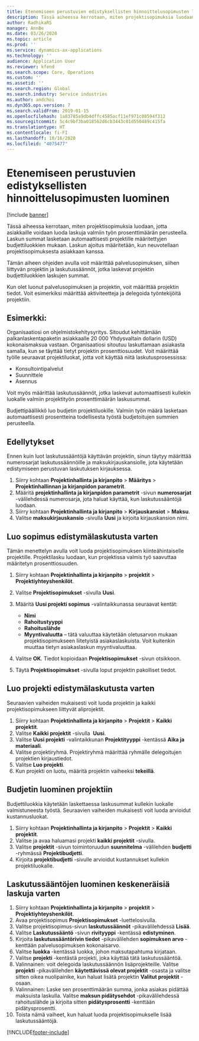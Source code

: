 ```yaml
---
title: Etenemiseen perustuvien edistyksellisten hinnoittelusopimusten luominen
description: Tässä aiheessa kerrotaan, miten projektisopimuksia luodaan, jotta asiakkaille voidaan luoda laskuja valmiin työn prosenttimäärän perusteella.
author: RadhikaRS
manager: AnnBe
ms.date: 03/26/2020
ms.topic: article
ms.prod: ''
ms.service: dynamics-ax-applications
ms.technology: ''
audience: Application User
ms.reviewer: kfend
ms.search.scope: Core, Operations
ms.custom: ''
ms.assetid: ''
ms.search.region: Global
ms.search.industry: Service industries
ms.author: andchoi
ms.dyn365.ops.version: 7
ms.search.validFrom: 2019-01-15
ms.openlocfilehash: 1a83785a9db4dffc4585acf11ef971c08594f312
ms.sourcegitcommit: 5c4c9bf3ba018562d6cb3443c01d550489c415fa
ms.translationtype: HT
ms.contentlocale: fi-FI
ms.lasthandoff: 10/16/2020
ms.locfileid: "4075477"
---
```

# <a name="create-advanced-contracts-for-billing-based-on-progress"></a>Etenemiseen perustuvien edistyksellisten hinnoittelusopimusten luominen
[!include [banner](../includes/banner.md)]

Tässä aiheessa kerrotaan, miten projektisopimuksia luodaan, jotta asiakkaille voidaan luoda laskuja valmiin työn prosenttimäärän perusteella. Laskun summat lasketaan automaattisesti projektille määritettyjen budjettiluokkien mukaan. Laskun ajoitus määritetään, kun neuvotellaan projektisopimuksesta asiakkaan kanssa.

Tämän aiheen ohjeiden avulla voit määrittää palvelusopimuksen, siihen liittyvän projektin ja laskutussäännöt, jotka laskevat projektin budjettiluokkien laskujen summat.

Kun olet luonut palvelusopimuksen ja projektin, voit määrittää projektin tiedot. Voit esimerkiksi määrittää aktiviteetteja ja delegoida työntekijöitä projektiin.

## <a name="example"></a>Esimerkki:

Organisaatiosi on ohjelmistokehitysyritys. Sitoudut kehittämään palkanlaskentapaketin asiakkaalle 20 000 Yhdysvaltain dollarin (USD) kokonaismaksua vastaan. Organisaatiosi sitoutuu laskuttamaan asiakasta samalla, kun se täyttää tietyt projektin prosenttiosuudet. Voit määrittää työlle seuraavat projektiluokat, jotta voit käyttää niitä laskutusprosessissa:

- Konsultointipalvelut
- Suunnittele
- Asennus

Voit myös määrittää laskutussäännöt, jotka laskevat automaattisesti kullekin luokalle valmiin projektityön prosenttimäärän laskusummat.

Budjettipäällikkö luo budjetin projektiluokille. Valmiin työn määrä lasketaan automaattisesti prosentteina todellisesta työstä budjetoitujen summien perusteella.

## <a name="prerequisites"></a>Edellytykset

Ennen kuin luot laskutussääntöjä käyttävän projektin, sinun täytyy määrittää numerosarjat laskutussäännöille ja maksukirjauskansiolle, jota käytetään edistymiseen perustuvan laskutuksen kirjauksessa.

1. Siirry kohtaan **Projektinhallinta ja kirjanpito** \> **Määritys** \> **Projektinhallinnan ja kirjanpidon parametrit**.
2. Määritä **projektinhallinta ja kirjanpidon parametrit** -sivun **numerosarjat** -välilehdessä numerosarja, jota haluat käyttää, kun laskutussääntöjä luodaan.
3. Siirry kohtaan **Projektinhallinta ja kirjanpito** \> **Kirjauskansiot** \> **Maksu**.
4. Valitse **maksukirjauskansio** -sivulla **Uusi** ja kirjoita kirjauskansion nimi.

## <a name="create-a-contract-for-progress-billings"></a>Luo sopimus edistymälaskutusta varten

Tämän menettelyn avulla voit luoda projektisopimuksen kiinteähintaiselle projektille. Projektilasku luodaan, kun projektissa valmis työ saavuttaa määritetyn prosenttiosuuden.

1. Siirry kohtaan **Projektinhallinta ja kirjanpito** \> **projektit** \> **Projektiyhteyshenkilöt**.
2. Valitse **Projektisopimukset** -sivulla **Uusi**.
3. Määritä **Uusi projekti sopimus** -valintaikkunassa seuraavat kentät:

    - **Nimi**
    - **Rahoitustyyppi**
    - **Rahoituslähde**
    - **Myyntivaluutta** – tätä valuuttaa käytetään oletusarvon mukaan projektisopimukseen liitetyistä asiakaslaskuista. Voit kuitenkin muuttaa tietyn asiakaslaskun myyntivaluuttaa.

4. Valitse **OK**. Tiedot kopioidaan **Projektisopimukset** -sivun otsikkoon.
5. Täytä **Projektisopimukset** -sivulla loput projektin pakolliset tiedot.

## <a name="create-a-project-for-progress-billings"></a>Luo projekti edistymälaskutusta varten

Seuraavien vaiheiden mukaisesti voit luoda projektin ja kaikki projektisopimukseen liittyvät aliprojektit.

1. Siirry kohtaan **Projektinhallinta ja kirjanpito** \> **Projektit** \> **Kaikki projektit**.
2. Valitse **Kaikki projektit** -sivulla  **Uusi**.
3. Valitse **Uusi projekti** -valintaikkunan **Projektityyppi** -kentässä **Aika ja materiaali**.
4. Valitse projektiryhmä. Projektiryhmä määrittää ryhmälle delegoitujen projektien kirjaustiedot.
5. Valitse **Luo projekti**.
6. Kun projekti on luotu, määritä projektin vaiheeksi **tekeillä**.

## <a name="create-a-budget-for-a-project"></a>Budjetin luominen projektiin

Budjettiluokkia käytetään laskettaessa laskusummat kullekin luokalle valmistuneesta työstä. Seuraavien vaiheiden mukaisesti voit luoda arvioidut kustannusluokat.

1. Siirry kohtaan **Projektinhallinta ja kirjanpito** \> **Projektit** \> **Kaikki projektit**.
2. Valitse ja avaa haluamasi projekti **kaikki projektit** -sivulla.
3. Valitse **projektit** -sivun toimintoruudun **suunnitelma** -välilehden **budjetti** -ryhmässä **Projektibudjetti**.
4. Kirjoita **projektibudjetti** -sivulle arvioidut kustannukset kullekin projektiluokalle.

## <a name="create-billing-rules-for-progress-billings"></a>Laskutussääntöjen luominen keskeneräisiä laskuja varten

1. Siirry kohtaan **Projektinhallinta ja kirjanpito** \> **projektit** \> **Projektiyhteyshenkilöt**.
2. Avaa projektisopimus **Projektisopimukset** -luettelosivulla.
3. Valitse projektisopimus-sivun **laskutussäännöt** -pikavälilehdessä **Lisää**.
4. Valitse **Laskutussääntö** -sivun **rivityyppi** -kentässä **edistyminen**.
5. Kirjoita **laskutussääntörivin tiedot** -pikavälilehden **sopimuksen arvo** -kenttään palvelusopimuksen kokonaisarvo.
6. Valitse **luokka** -kentässä luokka, johon maksutapahtuma kirjataan.
7. Valitse **projekti** -kentästä projekti, joka käyttää tätä laskutussääntöä.
8. Valinnainen: voit delegoida laskutussäännön lisäprojekteille. Valitse **projekti** -pikavälilehden **käytettävissä olevat projektit** -osasta ja valitse sitten oikea nuolipainike, kun haluat lisätä projektin **Valitut projektit** -osaan.
9. Valinnainen: Laske sen prosenttimäärän summa, jonka asiakas pidättää maksuista laskulla. Valitse **maksun pidätysehdot** -pikavälilehdessä rahoituslähde ja kirjoita sitten **pidätysprosentti** -kenttään pidätysprosentti.
10. Toista nämä vaiheet, kun haluat luoda projektisopimukselle lisää laskutussääntöjä.


[!INCLUDE[footer-include](../includes/footer-banner.md)]